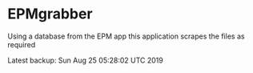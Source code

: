 # EPMgrabber
Using a database from the EPM app this application scrapes the files as required


Latest backup: Sun Aug 25 05:28:02 UTC 2019
